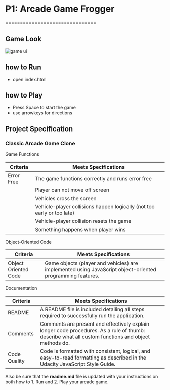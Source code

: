 # P1: Arcade Game Frogger
===============================

## Game Look
![game ui](https://github.com/UndreamtMayhem/Udacity-Front-End-Web-Development/blob/master/P3%20ARCADE%20GAME%20Frogger/gameui.PNG)

## how to Run
- open index.html
## how to Play
- Press Space to start the game
- use arrowkeys for directions

## Project Specification

### Classic Arcade Game Clone

Game Functions
	


|  Criteria   | Meets Specifications                              |  
|-------------|---------------------------------------------------|
|  Error Free | The game functions correctly and runs error free  |   
|             | Player can not move off screen |
|             |  Vehicles cross the screen |
|             | Vehicle-player collisions happen logically (not too early or too late)|
|             | Vehicle-player collision resets the game|
|             | Something happens when player wins|
    



Object-Oriented Code

|  Criteria             | Meets Specifications                                                                          |  
|-----------------------|-----------------------------------------------------------------------------------------------|
|  Object Oriented Code | Game objects (player and vehicles) are implemented using JavaScript object-oriented programming features. |   




Documentation

|  Criteria     | Meets Specifications                              |  
|---------------|---------------------------------------------------|
|  README       | A README file is included detailing all steps required to successfully run the application.  |   
|  Comments     | Comments are present and effectively explain longer code procedures. As a rule of thumb: describe what all custom functions and object methods do. |
|  Code Quality |  Code is formatted with consistent, logical, and easy-to-read formatting as described in the Udacity JavaScript Style Guide. |



Also be sure that the **readme.md** file is updated with your instructions on both how to 1. Run and 2. Play your arcade game.
